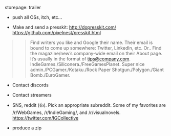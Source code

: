 storepage: trailer

- push all OSs, itch, etc...




- Make and send a presskit: http://dopresskit.com/ https://github.com/pixelnest/presskit.html
>> Find writers you like and Google their name. Their email is bound to come up somewhere: Twitter, LinkedIn, etc. Or..
>> Find the magazine/new’s company-wide email on their About page. It’s usually in the format of tips@company.com.
IndieGames./Siliconera./FreeGamesPlanet. Super nice admin./PCGamer./Kotaku./Rock Paper Shotgun./Polygon./Giant Bomb./EuroGamer.


- Contact discords
- Contact streamers
- SNS, reddit (👍). Pick an appropriate subreddit. Some of my favorites are /r/WebGames, /r/IndieGaming/, and /r/visualnovels.
https://twitter.com/IGCollective



- produce a zip
